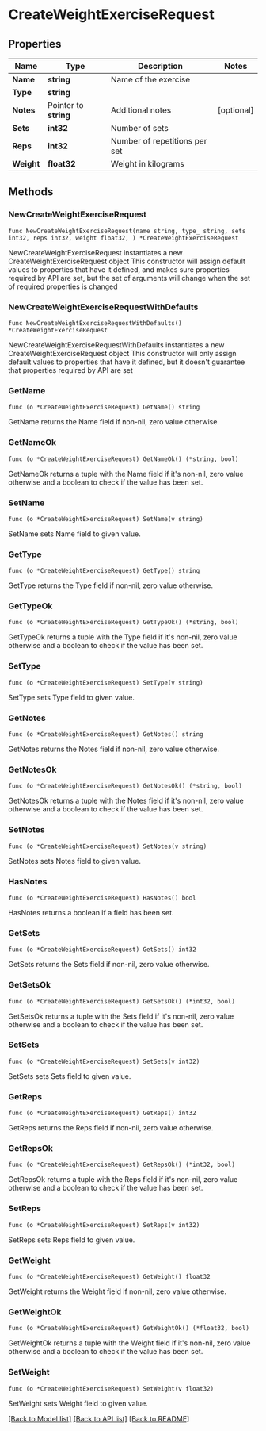 # CreateWeightExerciseRequest

## Properties

Name | Type | Description | Notes
------------ | ------------- | ------------- | -------------
**Name** | **string** | Name of the exercise | 
**Type** | **string** |  | 
**Notes** | Pointer to **string** | Additional notes | [optional] 
**Sets** | **int32** | Number of sets | 
**Reps** | **int32** | Number of repetitions per set | 
**Weight** | **float32** | Weight in kilograms | 

## Methods

### NewCreateWeightExerciseRequest

`func NewCreateWeightExerciseRequest(name string, type_ string, sets int32, reps int32, weight float32, ) *CreateWeightExerciseRequest`

NewCreateWeightExerciseRequest instantiates a new CreateWeightExerciseRequest object
This constructor will assign default values to properties that have it defined,
and makes sure properties required by API are set, but the set of arguments
will change when the set of required properties is changed

### NewCreateWeightExerciseRequestWithDefaults

`func NewCreateWeightExerciseRequestWithDefaults() *CreateWeightExerciseRequest`

NewCreateWeightExerciseRequestWithDefaults instantiates a new CreateWeightExerciseRequest object
This constructor will only assign default values to properties that have it defined,
but it doesn't guarantee that properties required by API are set

### GetName

`func (o *CreateWeightExerciseRequest) GetName() string`

GetName returns the Name field if non-nil, zero value otherwise.

### GetNameOk

`func (o *CreateWeightExerciseRequest) GetNameOk() (*string, bool)`

GetNameOk returns a tuple with the Name field if it's non-nil, zero value otherwise
and a boolean to check if the value has been set.

### SetName

`func (o *CreateWeightExerciseRequest) SetName(v string)`

SetName sets Name field to given value.


### GetType

`func (o *CreateWeightExerciseRequest) GetType() string`

GetType returns the Type field if non-nil, zero value otherwise.

### GetTypeOk

`func (o *CreateWeightExerciseRequest) GetTypeOk() (*string, bool)`

GetTypeOk returns a tuple with the Type field if it's non-nil, zero value otherwise
and a boolean to check if the value has been set.

### SetType

`func (o *CreateWeightExerciseRequest) SetType(v string)`

SetType sets Type field to given value.


### GetNotes

`func (o *CreateWeightExerciseRequest) GetNotes() string`

GetNotes returns the Notes field if non-nil, zero value otherwise.

### GetNotesOk

`func (o *CreateWeightExerciseRequest) GetNotesOk() (*string, bool)`

GetNotesOk returns a tuple with the Notes field if it's non-nil, zero value otherwise
and a boolean to check if the value has been set.

### SetNotes

`func (o *CreateWeightExerciseRequest) SetNotes(v string)`

SetNotes sets Notes field to given value.

### HasNotes

`func (o *CreateWeightExerciseRequest) HasNotes() bool`

HasNotes returns a boolean if a field has been set.

### GetSets

`func (o *CreateWeightExerciseRequest) GetSets() int32`

GetSets returns the Sets field if non-nil, zero value otherwise.

### GetSetsOk

`func (o *CreateWeightExerciseRequest) GetSetsOk() (*int32, bool)`

GetSetsOk returns a tuple with the Sets field if it's non-nil, zero value otherwise
and a boolean to check if the value has been set.

### SetSets

`func (o *CreateWeightExerciseRequest) SetSets(v int32)`

SetSets sets Sets field to given value.


### GetReps

`func (o *CreateWeightExerciseRequest) GetReps() int32`

GetReps returns the Reps field if non-nil, zero value otherwise.

### GetRepsOk

`func (o *CreateWeightExerciseRequest) GetRepsOk() (*int32, bool)`

GetRepsOk returns a tuple with the Reps field if it's non-nil, zero value otherwise
and a boolean to check if the value has been set.

### SetReps

`func (o *CreateWeightExerciseRequest) SetReps(v int32)`

SetReps sets Reps field to given value.


### GetWeight

`func (o *CreateWeightExerciseRequest) GetWeight() float32`

GetWeight returns the Weight field if non-nil, zero value otherwise.

### GetWeightOk

`func (o *CreateWeightExerciseRequest) GetWeightOk() (*float32, bool)`

GetWeightOk returns a tuple with the Weight field if it's non-nil, zero value otherwise
and a boolean to check if the value has been set.

### SetWeight

`func (o *CreateWeightExerciseRequest) SetWeight(v float32)`

SetWeight sets Weight field to given value.



[[Back to Model list]](../README.md#documentation-for-models) [[Back to API list]](../README.md#documentation-for-api-endpoints) [[Back to README]](../README.md)



